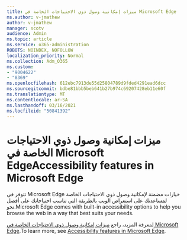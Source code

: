 ```yaml
---
title: ميزات إمكانية وصول ذوي الاحتياجات الخاصة في Microsoft Edge
ms.author: v-jmathew
author: v-jmathew
manager: scotv
audience: Admin
ms.topic: article
ms.service: o365-administration
ROBOTS: NOINDEX, NOFOLLOW
localization_priority: Normal
ms.collection: Adm_O365
ms.custom:
- "9004622"
- "8369"
ms.openlocfilehash: 612ebc7913de55d25804789d9fded4291ead6dcc
ms.sourcegitcommit: bdbe81bbb5beb641b27b974c69207428eb11e60f
ms.translationtype: MT
ms.contentlocale: ar-SA
ms.lasthandoff: 03/16/2021
ms.locfileid: "50841392"
---
```

# <a name="accessibility-features-in-microsoft-edge"></a><span data-ttu-id="f9281-102">ميزات إمكانية وصول ذوي الاحتياجات الخاصة في Microsoft Edge</span><span class="sxs-lookup"><span data-stu-id="f9281-102">Accessibility features in Microsoft Edge</span></span>

<span data-ttu-id="f9281-103">تتوفر في Microsoft Edge خيارات مضمنة لإمكانية وصول ذوي الاحتياجات الخاصة لمساعدتك على استعراض الويب بالطريقة التي تناسب احتياجاتك على أفضل نحو.</span><span class="sxs-lookup"><span data-stu-id="f9281-103">Microsoft Edge comes with built-in accessibility options to help you browse the web in a way that best suits your needs.</span></span>

<span data-ttu-id="f9281-104">لمعرفة المزيد، راجع [ميزات إمكانية وصول ذوي الاحتياجات الخاصة في Microsoft Edge](https://go.microsoft.com/fwlink/?linkid=2153648).</span><span class="sxs-lookup"><span data-stu-id="f9281-104">To learn more, see [Accessibility features in Microsoft Edge](https://go.microsoft.com/fwlink/?linkid=2153648).</span></span>
